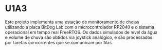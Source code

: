 # U1A3
Este projeto implementa uma estação de monitoramento de cheias utilizando a placa BitDog Lab com o microcontrolador RP2040 e o sistema operacional em tempo real FreeRTOS. Os dados simulados de nível da água e volume de chuva são obtidos via joystick analógico, e são processados por tarefas concorrentes que se comunicam por filas.
